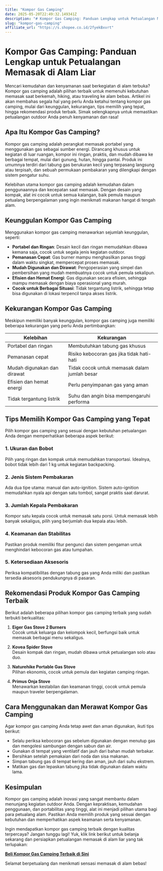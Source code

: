 ```yaml
---
title: "Kompor Gas Camping"
date: 2025-05-20T22:49:32.149341Z
description: "# Kompor Gas Camping: Panduan Lengkap untuk Petualangan Memasak di Alam Liar..."
slug: "kompor-gas-camping"
affiliate_url: "https://s.shopee.co.id/2fyekBxvrt"
---
```

# Kompor Gas Camping: Panduan Lengkap untuk Petualangan Memasak di Alam Liar

Mencari kemudahan dan kenyamanan saat berkegiatan di alam terbuka? Kompor gas camping adalah pilihan terbaik untuk memenuhi kebutuhan memasak saat berkemah, hiking, atau traveling ke alam bebas. Artikel ini akan membahas segala hal yang perlu Anda ketahui tentang kompor gas camping, mulai dari keunggulan, kekurangan, tips memilih yang tepat, hingga rekomendasi produk terbaik. Simak selengkapnya untuk memastikan petualangan outdoor Anda penuh kenyamanan dan rasa!

## Apa Itu Kompor Gas Camping?

Kompor gas camping adalah perangkat memasak portabel yang menggunakan gas sebagai sumber energi. Dirancang khusus untuk kegiatan di luar ruangan, kompor ini ringan, praktis, dan mudah dibawa ke berbagai tempat, mulai dari gunung, hutan, hingga pantai. Produk ini umumnya terdiri dari tabung gas berukuran kecil yang terpasang langsung atau terpisah, dan sebuah permukaan pembakaran yang dilengkapi dengan sistem pengatur suhu.

Kelebihan utama kompor gas camping adalah kemudahan dalam penggunaannya dan kecepatan saat memasak. Dengan desain yang kompak, alat ini cocok untuk semua kalangan, baik pemula maupun petualang berpengalaman yang ingin menikmati makanan hangat di tengah alam.

## Keunggulan Kompor Gas Camping

Menggunakan kompor gas camping menawarkan sejumlah keunggulan, seperti:

- **Portabel dan Ringan**: Desain kecil dan ringan memudahkan dibawa kemana saja, cocok untuk segala jenis kegiatan outdoor.
- **Pemanasan Cepat**: Gas burner mampu menghasilkan panas tinggi dalam waktu singkat, mempercepat proses memasak.
- **Mudah Digunakan dan Dirawat**: Pengoperasian yang simpel dan pembersihan yang mudah membuatnya cocok untuk pemula sekalipun.
- **Efisien dan Hemat Energi**: Gas digunakan secara efisien, sehingga mampu memasak dengan biaya operasional yang murah.
- **Cocok untuk Berbagai Situasi**: Tidak tergantung listrik, sehingga tetap bisa digunakan di lokasi terpencil tanpa akses listrik.

## Kekurangan Kompor Gas Camping

Meskipun memiliki banyak keunggulan, kompor gas camping juga memiliki beberapa kekurangan yang perlu Anda pertimbangkan:

| **Kelebihan**             | **Kekurangan**                              |
|---------------------------|---------------------------------------------|
| Portabel dan ringan     | Membutuhkan tabung gas khusus               |
| Pemanasan cepat         | Risiko kebocoran gas jika tidak hati-hati  |
| Mudah digunakan dan dirawat | Tidak cocok untuk memasak dalam jumlah besar |
| Efisien dan hemat energi | Perlu penyimpanan gas yang aman            |
| Tidak tergantung listrik | Suhu dan angin bisa mempengaruhi performa |

## Tips Memilih Kompor Gas Camping yang Tepat

Pilih kompor gas camping yang sesuai dengan kebutuhan petualangan Anda dengan memperhatikan beberapa aspek berikut:

### 1. Ukuran dan Bobot
Pilih yang ringan dan kompak untuk memudahkan transportasi. Idealnya, bobot tidak lebih dari 1 kg untuk kegiatan backpacking.

### 2. Jenis Sistem Pembakaran
Ada dua tipe utama: manual dan auto-ignition. Sistem auto-ignition memudahkan nyala api dengan satu tombol, sangat praktis saat darurat.

### 3. Jumlah Kepala Pembakaran
Kompor satu kepala cocok untuk memasak satu porsi. Untuk memasak lebih banyak sekaligus, pilih yang berjumlah dua kepala atau lebih.

### 4. Keamanan dan Stabilitas
Pastikan produk memiliki fitur pengunci dan sistem pengaman untuk menghindari kebocoran gas atau tumpahan.

### 5. Ketersediaan Aksesoris
Periksa kompatibilitas dengan tabung gas yang Anda miliki dan pastikan tersedia aksesoris pendukungnya di pasaran.

## Rekomendasi Produk Kompor Gas Camping Terbaik

Berikut adalah beberapa pilihan kompor gas camping terbaik yang sudah terbukti berkualitas:

1. **Eiger Gas Stove 2 Burners**  
   Cocok untuk keluarga dan kelompok kecil, berfungsi baik untuk memasak berbagai menu sekaligus.

2. **Kovea Spider Stove**  
   Desain kompak dan ringan, mudah dibawa untuk petualangan solo atau duo.

3. **Naturehike Portable Gas Stove**  
   Pilihan ekonomis, cocok untuk pemula dan kegiatan camping ringan.

4. **Primus Onja Stove**  
   Menawarkan kestabilan dan keamanan tinggi, cocok untuk pemula maupun traveler berpengalaman.

## Cara Menggunakan dan Merawat Kompor Gas Camping

Agar kompor gas camping Anda tetap awet dan aman digunakan, ikuti tips berikut:

- Selalu periksa kebocoran gas sebelum digunakan dengan menutup gas dan mengolesi sambungan dengan sabun dan air.
- Gunakan di tempat yang ventilatif dan jauh dari bahan mudah terbakar.
- Bersihkan setelah pemakaian dari noda dan sisa makanan.
- Simpan tabung gas di tempat kering dan aman, jauh dari suhu ekstrem.
- Matikan gas dan lepaskan tabung jika tidak digunakan dalam waktu lama.

## Kesimpulan

Kompor gas camping adalah inovasi yang sangat membantu dalam menunjang kegiatan outdoor Anda. Dengan kepraktisan, kemudahan penggunaan, dan portabilitas yang tinggi, alat ini menjadi pilihan utama bagi para petualang alam. Pastikan Anda memilih produk yang sesuai dengan kebutuhan dan memperhatikan aspek keamanan serta kenyamanan.

Ingin mendapatkan kompor gas camping terbaik dengan kualitas terpercaya? Jangan tunggu lagi! Yuk, klik link berikut untuk belanja sekarang dan persiapkan petualangan memasak di alam liar yang tak terlupakan:

[**Beli Kompor Gas Camping Terbaik di Sini**](https://s.shopee.co.id/2fyekBxvrt)

Selamat berpetualang dan menikmati sensasi memasak di alam bebas!